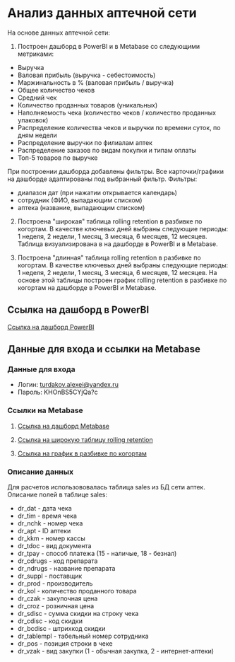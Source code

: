 # Анализ данных аптечной сети
На основе данных аптечной сети: 

1. Построен дашборд в PowerBI и в Metabase со следующими метриками:
- Выручка
- Валовая прибыль (выручка - себестоимость)
- Маржинальность в % (валовая прибыль / выручка)
- Общее количество чеков
- Средний чек
- Количество проданных товаров (уникальных)
- Наполняемость чека (количество чеков / количество проданных упаковок)
- Распределение количества чеков и выручки по времени суток, по дням недели
- Распределение выручки по филиалам аптек
- Распределение заказов по видам покупки и типам оплаты
- Топ-5 товаров по выручке

При построении дашборда добавлены фильтры. Все карточки/графики на дашборде адаптированы под выбранный фильтр. 
Фильтры:
- диапазон дат (при нажатии открывается календарь)
- сотрудник (ФИО, выпадающим списком)
- аптека (название, выпадающим списком)

2. Построена "широкая" таблица rolling retention в разбивке по когортам. В качестве ключевых дней выбраны следующие периоды: 1 неделя, 2 недели, 1 месяц, 3 месяца, 6 месяцев, 12 месяцев. Таблица визуализирована в на дашборде в PowerBI и в Metabase.

3. Построена "длинная" таблица rolling retention в разбивке по когортам. В качестве ключевых дней выбраны следующие периоды: 1 неделя, 2 недели, 1 месяц, 3 месяца, 6 месяцев, 12 месяцев. На основе этой таблицы построен график rolling retention в разбивке по когортам на дашборде в PowerBI и Metabase.
## Ссылка на дашборд в PowerBI
[Ссылка на дашборд PowerBI](https://disk.yandex.ru/d/Q7gdXhMWDqx1LA)

## Данные для входа и ссылки на Metabase
### Данные для входа
- Логин: turdakov.alexei@yandex.ru
- Пароль: KHOnBS5CYjQa?c
### Ссылки на Metabase
1. [Ссылка на дашборд Metabase](https://metabase.simulative.ru/dashboard/1-dashbord-set-apte)

2. [Ссылка на широкую таблицу rolling retention](https://metabase.simulative.ru/question/46-rolling-retention)

3. [Ссылка на график в разбивке по когортам](https://metabase.simulative.ru/question/47-grafik-rolling-retention-s-razbivkoj-po-kogortam)

### Описание данных
Для расчетов использововалась таблица sales из БД сети аптек. Описание полей в таблице sales:

- dr_dat - дата чека
- dr_tim - время чека
- dr_nchk - номер чека
- dr_apt - ID аптеки
- dr_kkm - номер кассы
- dr_tdoc - вид документа
- dr_tpay - способ платежа (15 - наличые, 18 - безнал)
- dr_cdrugs - код препарата
- dr_ndrugs - название препарата
- dr_suppl - поставщик
- dr_prod - производитель
- dr_kol - количество проданного товара
- dr_czak - закупочная цена
- dr_croz - розничная цена
- dr_sdisc - сумма скидки на строку чека
- dr_cdisc - код скидки
- dr_bcdisc - штрихкод скидки
- dr_tablempl - табельный номер сотрудника
- dr_pos - позиция строки в чеке
- dr_vzak - вид закупки (1 - обычная закупка, 2 - интернет-аптеки)
